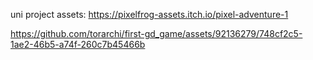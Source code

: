 uni project
assets:
https://pixelfrog-assets.itch.io/pixel-adventure-1

https://github.com/torarchi/first-gd_game/assets/92136279/748cf2c5-1ae2-46b5-a74f-260c7b45466b

